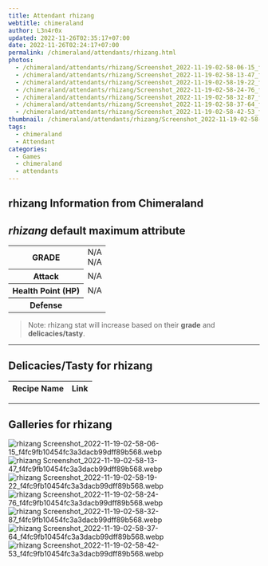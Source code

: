```yaml
---
title: Attendant rhizang
webtitle: chimeraland
author: L3n4r0x
updated: 2022-11-26T02:35:17+07:00
date: 2022-11-26T02:24:17+07:00
permalink: /chimeraland/attendants/rhizang.html
photos:
  - /chimeraland/attendants/rhizang/Screenshot_2022-11-19-02-58-06-15_f4fc9fb10454fc3a3dacb99dff89b568.webp
  - /chimeraland/attendants/rhizang/Screenshot_2022-11-19-02-58-13-47_f4fc9fb10454fc3a3dacb99dff89b568.webp
  - /chimeraland/attendants/rhizang/Screenshot_2022-11-19-02-58-19-22_f4fc9fb10454fc3a3dacb99dff89b568.webp
  - /chimeraland/attendants/rhizang/Screenshot_2022-11-19-02-58-24-76_f4fc9fb10454fc3a3dacb99dff89b568.webp
  - /chimeraland/attendants/rhizang/Screenshot_2022-11-19-02-58-32-87_f4fc9fb10454fc3a3dacb99dff89b568.webp
  - /chimeraland/attendants/rhizang/Screenshot_2022-11-19-02-58-37-64_f4fc9fb10454fc3a3dacb99dff89b568.webp
  - /chimeraland/attendants/rhizang/Screenshot_2022-11-19-02-58-42-53_f4fc9fb10454fc3a3dacb99dff89b568.webp
thumbnail: /chimeraland/attendants/rhizang/Screenshot_2022-11-19-02-58-06-15_f4fc9fb10454fc3a3dacb99dff89b568.webp
tags:
  - chimeraland
  - Attendant
categories:
  - Games
  - chimeraland
  - attendants
---
```


<link
  rel="stylesheet"
  href="https://rawcdn.githack.com/dimaslanjaka/Web-Manajemen/870a349/css/bootstrap-5-3-0-alpha3-wrapper.css"
/>
<section id="bootstrap-wrapper">
  <h2>rhizang Information from Chimeraland</h2>
  <h2 id="attribute"><i>rhizang</i> default maximum attribute</h2>
  <div class="row">
    <div class="col mb-2">
      <div class="card bg-dark text-light">
        <div class="card-body">
          <table>
            <tr>
              <th>GRADE</th>
              <td>N/A <br />N/A</td>
            </tr>
            <tr>
              <th>Attack</th>
              <td>N/A</td>
            </tr>
            <tr>
              <th>Health Point (HP)</th>
              <td>N/A</td>
            </tr>
            <tr>
              <th>Defense</th>
              <td></td>
            </tr>
          </table>
        </div>
      </div>
    </div>
  </div>
  <blockquote>
    Note: rhizang stat will increase based on their <b>grade</b> and
    <b>delicacies/tasty</b>.
  </blockquote>
  <hr />
  <h2 id="delicacies">Delicacies/Tasty for rhizang</h2>
  <div class="card">
    <div class="card-body">
      <div class="table-responsive">
        <table class="table table-striped table-dark">
          <thead>
            <tr>
              <th>Recipe Name</th>
              <th>Link</th>
            </tr>
          </thead>
          <tbody></tbody>
        </table>
      </div>
    </div>
  </div>
  <hr />
  <div id="gallery">
    <h2>Galleries for rhizang</h2>
    <div class="row">
      <div class="col-lg-6 col-12">
        <img
          src="https://www.webmanajemen.com/chimeraland/attendants/rhizang/Screenshot_2022-11-19-02-58-06-15_f4fc9fb10454fc3a3dacb99dff89b568.webp"
          alt="rhizang Screenshot_2022-11-19-02-58-06-15_f4fc9fb10454fc3a3dacb99dff89b568.webp"
        />
      </div>
      <div class="col-lg-6 col-12">
        <img
          src="https://www.webmanajemen.com/chimeraland/attendants/rhizang/Screenshot_2022-11-19-02-58-13-47_f4fc9fb10454fc3a3dacb99dff89b568.webp"
          alt="rhizang Screenshot_2022-11-19-02-58-13-47_f4fc9fb10454fc3a3dacb99dff89b568.webp"
        />
      </div>
      <div class="col-lg-6 col-12">
        <img
          src="https://www.webmanajemen.com/chimeraland/attendants/rhizang/Screenshot_2022-11-19-02-58-19-22_f4fc9fb10454fc3a3dacb99dff89b568.webp"
          alt="rhizang Screenshot_2022-11-19-02-58-19-22_f4fc9fb10454fc3a3dacb99dff89b568.webp"
        />
      </div>
      <div class="col-lg-6 col-12">
        <img
          src="https://www.webmanajemen.com/chimeraland/attendants/rhizang/Screenshot_2022-11-19-02-58-24-76_f4fc9fb10454fc3a3dacb99dff89b568.webp"
          alt="rhizang Screenshot_2022-11-19-02-58-24-76_f4fc9fb10454fc3a3dacb99dff89b568.webp"
        />
      </div>
      <div class="col-lg-6 col-12">
        <img
          src="https://www.webmanajemen.com/chimeraland/attendants/rhizang/Screenshot_2022-11-19-02-58-32-87_f4fc9fb10454fc3a3dacb99dff89b568.webp"
          alt="rhizang Screenshot_2022-11-19-02-58-32-87_f4fc9fb10454fc3a3dacb99dff89b568.webp"
        />
      </div>
      <div class="col-lg-6 col-12">
        <img
          src="https://www.webmanajemen.com/chimeraland/attendants/rhizang/Screenshot_2022-11-19-02-58-37-64_f4fc9fb10454fc3a3dacb99dff89b568.webp"
          alt="rhizang Screenshot_2022-11-19-02-58-37-64_f4fc9fb10454fc3a3dacb99dff89b568.webp"
        />
      </div>
      <div class="col-lg-6 col-12">
        <img
          src="https://www.webmanajemen.com/chimeraland/attendants/rhizang/Screenshot_2022-11-19-02-58-42-53_f4fc9fb10454fc3a3dacb99dff89b568.webp"
          alt="rhizang Screenshot_2022-11-19-02-58-42-53_f4fc9fb10454fc3a3dacb99dff89b568.webp"
        />
      </div>
    </div>
  </div>
</section>